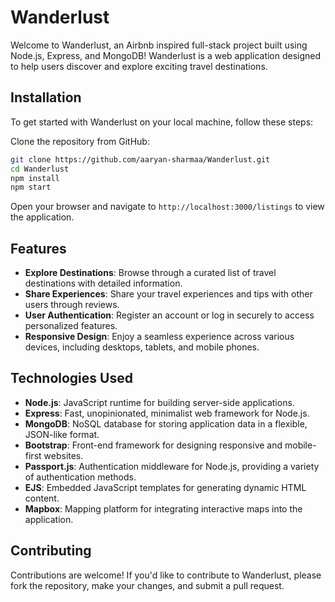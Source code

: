 # Wanderlust

Welcome to Wanderlust, an Airbnb inspired full-stack project built using Node.js, Express, and MongoDB! Wanderlust is a web application designed to help users discover and explore exciting travel destinations.

## Installation

To get started with Wanderlust on your local machine, follow these steps:

Clone the repository from GitHub:
   ```bash
   git clone https://github.com/aaryan-sharmaa/Wanderlust.git
   cd Wanderlust
   npm install
   npm start
```
Open your browser and navigate to `http://localhost:3000/listings` to view the application.

## Features

- **Explore Destinations**: Browse through a curated list of travel destinations with detailed information.
- **Share Experiences**: Share your travel experiences and tips with other users through reviews.
- **User Authentication**: Register an account or log in securely to access personalized features.
- **Responsive Design**: Enjoy a seamless experience across various devices, including desktops, tablets, and mobile phones.

## Technologies Used

- **Node.js**: JavaScript runtime for building server-side applications.
- **Express**: Fast, unopinionated, minimalist web framework for Node.js.
- **MongoDB**: NoSQL database for storing application data in a flexible, JSON-like format.
- **Bootstrap**: Front-end framework for designing responsive and mobile-first websites.
- **Passport.js**: Authentication middleware for Node.js, providing a variety of authentication methods.
- **EJS**: Embedded JavaScript templates for generating dynamic HTML content.
- **Mapbox**: Mapping platform for integrating interactive maps into the application.

## Contributing

Contributions are welcome! If you'd like to contribute to Wanderlust, please fork the repository, make your changes, and submit a pull request.

